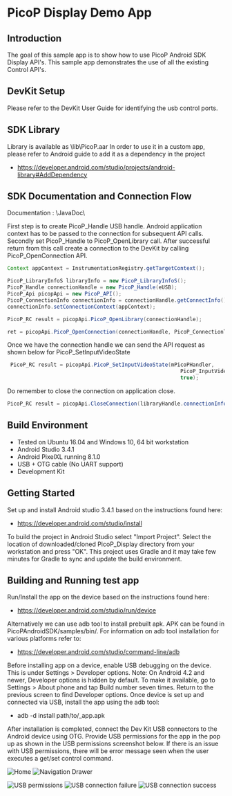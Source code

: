 PicoP Display Demo App
=========================

Introduction
------------
The goal of this sample app is to show how to use PicoP Android SDK Display API's. This sample app demonstrates the use of all the existing Control API's. 

DevKit Setup
------------
Please refer to the DevKit User Guide for identifying the usb control ports. 

SDK Library
------------
Library is available as \lib\PicoP.aar
In order to use it in a custom app, please refer to Android guide to add it as a dependency in the project
- https://developer.android.com/studio/projects/android-library#AddDependency

SDK Documentation and Connection Flow
--------------------------------------
Documentation : \JavaDoc\


First step is to create PicoP_Handle USB handle. Android application context has to be passed to the connection for subsequent API calls. Secondly set PicoP_Handle to PicoP_OpenLibrary call. After successful return from this call create a connection to the DevKit by calling PicoP_OpenConnection API. 
```java
Context appContext = InstrumentationRegistry.getTargetContext();

PicoP_LibraryInfoS libraryInfo = new PicoP_LibraryInfoS();
PicoP_Handle connectionHandle = new PicoP_Handle(eUSB);
PicoP_Api picopApi = new PicoP_API();
PicoP_ConnectionInfo connectionInfo = connectionHandle.getConnectInfo();
connectionInfo.setConnectionContext(appContext);

PicoP_RC result = picopApi.PicoP_OpenLibrary(connectionHandle);

ret = picopApi.PicoP_OpenConnection(connectionHandle, PicoP_ConnectionTypeE.eUSB, connectionInfo);
```
Once we have the connection handle we can send the API request as shown below for PicoP_SetInputVideoState
```java
 PicoP_RC result = picopApi.PicoP_SetInputVideoState(mPicoPHandler,
                                                        PicoP_InputVideoStateE.eINPUT_VIDEO_ENABLED,
                                                        true);
 ```
 Do remember to close the connection on application close.
 ```java
 PicoP_RC result = picopApi.CloseConnection(libraryHandle.connectionInfoEx.getConnectionType());
 ```

Build Environment
-----------------
- Tested on Ubuntu 16.04 and Windows 10, 64 bit workstation
- Android Studio 3.4.1
- Android PixelXL running 8.1.0 
- USB + OTG cable (No UART support)
- Development Kit

Getting Started
---------------
Set up and install Android studio 3.4.1 based on the instructions found here:
  - https://developer.android.com/studio/install
  
To build the project in Android Studio select "Import Project". Select the location of downloaded/cloned PicoP_Display directory from your workstation and press "OK". This project uses Gradle and it may take few minutes for Gradle to sync and update the build environment. 

Building and Running test app 
------------------------------
Run/Install the app on the device based on the instructions found here:
- https://developer.android.com/studio/run/device

Alternatively we can use adb tool to install prebuilt apk. APK can be found in PicoPAndroidSDK/samples/bin/. For information on adb tool installation for various platforms refer to:
- https://developer.android.com/studio/command-line/adb

Before installing app on a device, enable USB debugging on the device. This is under Settings > Developer options.
Note: On Android 4.2 and newer, Developer options is hidden by default. To make it available, go to Settings > About phone and tap Build number seven times. Return to the previous screen to find Developer options.
Once device is set up and connected via USB, install the app using the adb tool: 
- adb -d install path/to/_app.apk



After installation is completed, connect the Dev Kit USB connectors to the Android device using OTG. Provide USB permissions for the app in the pop up as shown in the USB permissions screenshot below.
If there is an issue with USB permissions, there will be error message seen when the user executes a get/set control command.

![Home](screenshots/Screenshot1.png "Home Screen")
![Navigation Drawer](screenshots/Screenshot3.png "Navigation Drawer")

![USB permissions](screenshots/Screenshot4.png "USB permissions")
![USB connection failure](screenshots/Screenshot2.png "USB connection failure")
![USB connection success](screenshots/Screenshot5.png "USB connection success")
